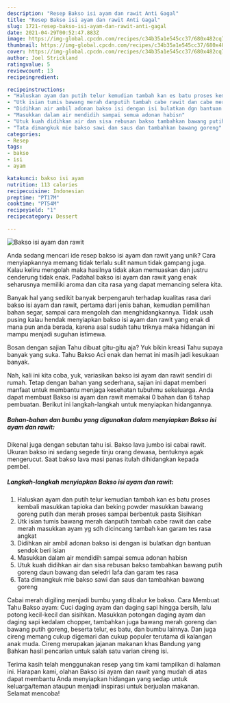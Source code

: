 ```yaml
---
description: "Resep Bakso isi ayam dan rawit Anti Gagal"
title: "Resep Bakso isi ayam dan rawit Anti Gagal"
slug: 1721-resep-bakso-isi-ayam-dan-rawit-anti-gagal
date: 2021-04-29T00:52:47.883Z
image: https://img-global.cpcdn.com/recipes/c34b35a1e545cc37/680x482cq70/bakso-isi-ayam-dan-rawit-foto-resep-utama.jpg
thumbnail: https://img-global.cpcdn.com/recipes/c34b35a1e545cc37/680x482cq70/bakso-isi-ayam-dan-rawit-foto-resep-utama.jpg
cover: https://img-global.cpcdn.com/recipes/c34b35a1e545cc37/680x482cq70/bakso-isi-ayam-dan-rawit-foto-resep-utama.jpg
author: Joel Strickland
ratingvalue: 5
reviewcount: 13
recipeingredient:

recipeinstructions:
- "Haluskan ayam dan putih telur kemudian tambah kan es batu proses kembali masukkan tapioka dan beking powder masukkan bawang goreng putih dan merah proses sampai berbentuk pasta Sisihkan"
- "Utk isian tumis bawang merah danputih tambah cabe rawit dan cabe merah masukkan ayam yg sdh dicincang tambah kan garam tes rasa angkat"
- "Didihkan air ambil adonan bakso isi dengan isi bulatkan dgn bantuan sendok beri isian"
- "Masukkan dalam air mendidih sampai semua adonan habisn"
- "Utuk kuah didihkan air dan sisa rebusan bakso tambahkan bawang putih goreng daun bawang dan seledri lafa dan garam tes rasa"
- "Tata dimangkuk mie bakso sawi dan saus dan tambahkan bawang goreng"
categories:
- Resep
tags:
- bakso
- isi
- ayam

katakunci: bakso isi ayam 
nutrition: 113 calories
recipecuisine: Indonesian
preptime: "PT17M"
cooktime: "PT54M"
recipeyield: "1"
recipecategory: Dessert

---
```



![Bakso isi ayam dan rawit](https://img-global.cpcdn.com/recipes/c34b35a1e545cc37/680x482cq70/bakso-isi-ayam-dan-rawit-foto-resep-utama.jpg)

Anda sedang mencari ide resep bakso isi ayam dan rawit yang unik? Cara menyiapkannya memang tidak terlalu sulit namun tidak gampang juga. Kalau keliru mengolah maka hasilnya tidak akan memuaskan dan justru cenderung tidak enak. Padahal bakso isi ayam dan rawit yang enak seharusnya memiliki aroma dan cita rasa yang dapat memancing selera kita.

Banyak hal yang sedikit banyak berpengaruh terhadap kualitas rasa dari bakso isi ayam dan rawit, pertama dari jenis bahan, kemudian pemilihan bahan segar, sampai cara mengolah dan menghidangkannya. Tidak usah pusing kalau hendak menyiapkan bakso isi ayam dan rawit yang enak di mana pun anda berada, karena asal sudah tahu triknya maka hidangan ini mampu menjadi suguhan istimewa.

Bosan dengan sajian Tahu dibuat gitu-gitu aja? Yuk bikin kreasi Tahu supaya banyak yang suka. Tahu Bakso Aci enak dan hemat ini masih jadi kesukaan banyak.


Nah, kali ini kita coba, yuk, variasikan bakso isi ayam dan rawit sendiri di rumah. Tetap dengan bahan yang sederhana, sajian ini dapat memberi manfaat untuk membantu menjaga kesehatan tubuhmu sekeluarga. Anda dapat membuat Bakso isi ayam dan rawit memakai 0 bahan dan 6 tahap pembuatan. Berikut ini langkah-langkah untuk menyiapkan hidangannya.

<!--inarticleads1-->

##### Bahan-bahan dan bumbu yang digunakan dalam menyiapkan Bakso isi ayam dan rawit:



Dikenal juga dengan sebutan tahu isi. Bakso lava jumbo isi cabai rawit. Ukuran bakso ini sedang segede tinju orang dewasa, bentuknya agak mengerucut. Saat bakso lava masi panas itulah dihidangkan kepada pembel. 

<!--inarticleads2-->

##### Langkah-langkah menyiapkan Bakso isi ayam dan rawit:

1. Haluskan ayam dan putih telur kemudian tambah kan es batu proses kembali masukkan tapioka dan beking powder masukkan bawang goreng putih dan merah proses sampai berbentuk pasta Sisihkan
1. Utk isian tumis bawang merah danputih tambah cabe rawit dan cabe merah masukkan ayam yg sdh dicincang tambah kan garam tes rasa angkat
1. Didihkan air ambil adonan bakso isi dengan isi bulatkan dgn bantuan sendok beri isian
1. Masukkan dalam air mendidih sampai semua adonan habisn
1. Utuk kuah didihkan air dan sisa rebusan bakso tambahkan bawang putih goreng daun bawang dan seledri lafa dan garam tes rasa
1. Tata dimangkuk mie bakso sawi dan saus dan tambahkan bawang goreng


Cabai merah digiling menjadi bumbu yang dibalur ke bakso. Cara Membuat Tahu Bakso ayam: Cuci daging ayam dan daging sapi hingga bersih, lalu potong kecil-kecil dan sisihkan. Masukkan potongan daging ayam dan daging sapi kedalam chopper, tambahkan juga bawang merah goreng dan bawang putih goreng, beserta telur, es batu, dan bumbu lainnya. Dan juga cireng memang cukup digemari dan cukup populer terutama di kalangan anak muda. Cireng merupakan jajanan makanan khas Bandung yang Bahkan hasil pencarian untuk salah satu varian cireng isi. 

Terima kasih telah menggunakan resep yang tim kami tampilkan di halaman ini. Harapan kami, olahan Bakso isi ayam dan rawit yang mudah di atas dapat membantu Anda menyiapkan hidangan yang sedap untuk keluarga/teman ataupun menjadi inspirasi untuk berjualan makanan. Selamat mencoba!
